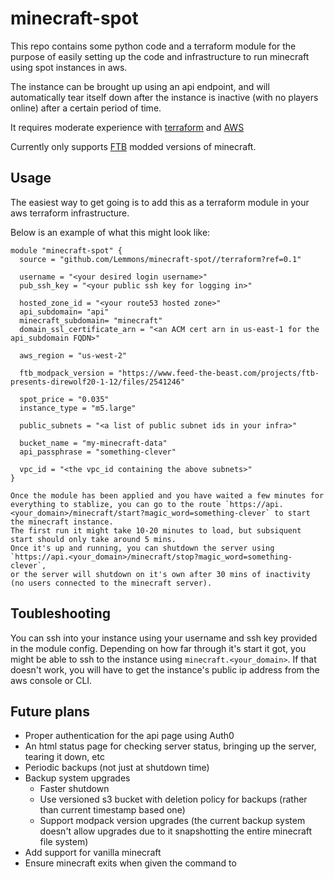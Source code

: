 # minecraft-spot
This repo contains some python code and a terraform module for the purpose of easily setting up the code and infrastructure to run minecraft using spot instances in aws.

The instance can be brought up using an api endpoint, and will automatically tear itself down after the instance is inactive (with no players online) after a certain period of time.

It requires moderate experience with [terraform](https://www.terraform.io/intro/index.html) and [AWS](https://aws.amazon.com/)

Currently only supports [FTB](https://www.feed-the-beast.com/) modded versions of minecraft.

## Usage
The easiest way to get going is to add this as a terraform module in your aws terraform infrastructure.

Below is an example of what this might look like:
```
module "minecraft-spot" {
  source = "github.com/Lemmons/minecraft-spot//terraform?ref=0.1"

  username = "<your desired login username>"
  pub_ssh_key = "<your public ssh key for logging in>"

  hosted_zone_id = "<your route53 hosted zone>"
  api_subdomain= "api"
  minecraft_subdomain= "minecraft"
  domain_ssl_certificate_arn = "<an ACM cert arn in us-east-1 for the api_subdomain FQDN>"

  aws_region = "us-west-2"

  ftb_modpack_version = "https://www.feed-the-beast.com/projects/ftb-presents-direwolf20-1-12/files/2541246"

  spot_price = "0.035"
  instance_type = "m5.large"

  public_subnets = "<a list of public subnet ids in your infra>"

  bucket_name = "my-minecraft-data"
  api_passphrase = "something-clever"

  vpc_id = "<the vpc_id containing the above subnets>"
}

Once the module has been applied and you have waited a few minutes for everything to stablize, you can go to the route `https://api.<your_domain>/minecraft/start?magic_word=something-clever` to start the minecraft instance. 
The first run it might take 10-20 minutes to load, but subsiquent start should only take around 5 mins.
Once it's up and running, you can shutdown the server using `https://api.<your_domain>/minecraft/stop?magic_word=something-clever`,
or the server will shutdown on it's own after 30 mins of inactivity (no users connected to the minecraft server).
```

## Toubleshooting
You can ssh into your instance using your username and ssh key provided in the module config.  Depending on how far through it's start it got, you might be able to ssh to the instance using `minecraft.<your_domain>`.  If that doesn't work, you will have to get the instance's public ip address from the aws console or CLI.

## Future plans
- Proper authentication for the api page using Auth0
- An html status page for checking server status, bringing up the server, tearing it down, etc
- Periodic backups (not just at shutdown time)
- Backup system upgrades
    - Faster shutdown
    - Use versioned s3 bucket with deletion policy for backups (rather than current timestamp based one)
    - Support modpack version upgrades (the current backup system doesn't allow upgrades due to it snapshotting the entire minecraft file system)
- Add support for vanilla minecraft
- Ensure minecraft exits when given the command to
